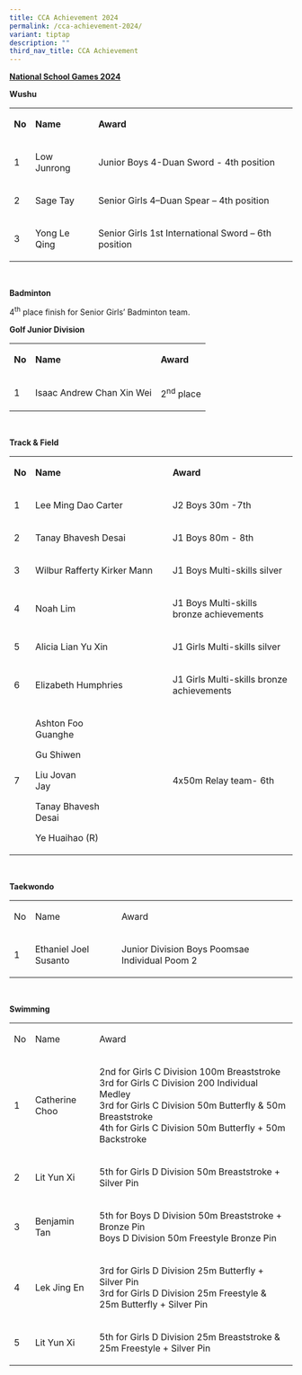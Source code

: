 ```yaml
---
title: CCA Achievement 2024
permalink: /cca-achievement-2024/
variant: tiptap
description: ""
third_nav_title: CCA Achievement
---
```

<p><strong><u>National School Games 2024</u></strong>
</p>
<p><strong>Wushu</strong>
</p>
<table style="minWidth: 75px">
<colgroup>
<col>
<col>
<col>
</colgroup>
<tbody>
<tr>
<td rowspan="1" colspan="1">
<p><strong>No</strong>
</p>
</td>
<td rowspan="1" colspan="1">
<p><strong>Name</strong>
</p>
</td>
<td rowspan="1" colspan="1">
<p><strong>Award</strong>
</p>
</td>
</tr>
<tr>
<td rowspan="1" colspan="1">
<p>1</p>
</td>
<td rowspan="1" colspan="1">
<p>Low Junrong</p>
</td>
<td rowspan="1" colspan="1">
<p>Junior Boys 4-Duan Sword - 4th position</p>
</td>
</tr>
<tr>
<td rowspan="1" colspan="1">
<p>2</p>
</td>
<td rowspan="1" colspan="1">
<p>Sage Tay</p>
</td>
<td rowspan="1" colspan="1">
<p>Senior Girls 4–Duan Spear – 4th position</p>
</td>
</tr>
<tr>
<td rowspan="1" colspan="1">
<p>3</p>
</td>
<td rowspan="1" colspan="1">
<p>Yong Le Qing</p>
</td>
<td rowspan="1" colspan="1">
<p>Senior Girls 1st International Sword – 6th position</p>
</td>
</tr>
</tbody>
</table>
<p>&nbsp;</p>
<p><strong>Badminton</strong>
</p>
<p>4<sup>th</sup> place finish for Senior Girls’ Badminton team.</p>
<p><strong>Golf Junior Division</strong>
</p>
<table style="minWidth: 75px">
<colgroup>
<col>
<col>
<col>
</colgroup>
<tbody>
<tr>
<td rowspan="1" colspan="1">
<p><strong>No</strong>
</p>
</td>
<td rowspan="1" colspan="1">
<p><strong>Name</strong>
</p>
</td>
<td rowspan="1" colspan="1">
<p><strong>Award</strong>
</p>
</td>
</tr>
<tr>
<td rowspan="1" colspan="1">
<p>1</p>
</td>
<td rowspan="1" colspan="1">
<p>Isaac Andrew Chan Xin Wei</p>
</td>
<td rowspan="1" colspan="1">
<p>2<sup>nd</sup> place</p>
</td>
</tr>
</tbody>
</table>
<p>&nbsp;</p>
<p><strong>Track &amp; Field</strong>
</p>
<table style="minWidth: 75px">
<colgroup>
<col>
<col>
<col>
</colgroup>
<tbody>
<tr>
<td rowspan="1" colspan="1">
<p><strong>No</strong>
</p>
</td>
<td rowspan="1" colspan="1">
<p><strong>Name</strong>
</p>
</td>
<td rowspan="1" colspan="1">
<p><strong>Award</strong>
</p>
</td>
</tr>
<tr>
<td rowspan="1" colspan="1">
<p>1</p>
</td>
<td rowspan="1" colspan="1">
<p>Lee Ming Dao Carter</p>
</td>
<td rowspan="1" colspan="1">
<p>J2 Boys 30m -7th</p>
</td>
</tr>
<tr>
<td rowspan="1" colspan="1">
<p>2</p>
</td>
<td rowspan="1" colspan="1">
<p>Tanay Bhavesh Desai</p>
</td>
<td rowspan="1" colspan="1">
<p>J1 Boys 80m - 8th</p>
</td>
</tr>
<tr>
<td rowspan="1" colspan="1">
<p>3</p>
</td>
<td rowspan="1" colspan="1">
<p>Wilbur Rafferty Kirker Mann</p>
</td>
<td rowspan="1" colspan="1">
<p>J1 Boys Multi-skills silver</p>
</td>
</tr>
<tr>
<td rowspan="1" colspan="1">
<p>4</p>
</td>
<td rowspan="1" colspan="1">
<p>Noah Lim</p>
</td>
<td rowspan="1" colspan="1">
<p>J1 Boys Multi-skills bronze achievements</p>
</td>
</tr>
<tr>
<td rowspan="1" colspan="1">
<p>5</p>
</td>
<td rowspan="1" colspan="1">
<p>Alicia Lian Yu Xin</p>
</td>
<td rowspan="1" colspan="1">
<p>J1 Girls Multi-skills silver</p>
</td>
</tr>
<tr>
<td rowspan="1" colspan="1">
<p>6</p>
</td>
<td rowspan="1" colspan="1">
<p>Elizabeth Humphries</p>
</td>
<td rowspan="1" colspan="1">
<p>J1 Girls Multi-skills bronze achievements</p>
</td>
</tr>
<tr>
<td rowspan="1" colspan="1">
<p>7</p>
</td>
<td rowspan="1" colspan="1">
<p>Ashton Foo Guanghe&nbsp;&nbsp;&nbsp;&nbsp;&nbsp;&nbsp;&nbsp;&nbsp;&nbsp;&nbsp;&nbsp;&nbsp;&nbsp;&nbsp;&nbsp;&nbsp;&nbsp;&nbsp;&nbsp;&nbsp;&nbsp;&nbsp;</p>
<p>Gu Shiwen&nbsp;&nbsp;&nbsp;&nbsp;&nbsp;&nbsp;&nbsp;&nbsp;&nbsp;&nbsp;&nbsp;&nbsp;&nbsp;&nbsp;&nbsp;&nbsp;&nbsp;&nbsp;&nbsp;&nbsp;&nbsp;&nbsp;&nbsp;&nbsp;&nbsp;&nbsp;&nbsp;&nbsp;&nbsp;&nbsp;&nbsp;&nbsp;&nbsp;&nbsp;</p>
<p>Liu Jovan Jay&nbsp;&nbsp;&nbsp;&nbsp;&nbsp;&nbsp;&nbsp;&nbsp;&nbsp;&nbsp;&nbsp;&nbsp;&nbsp;&nbsp;&nbsp;&nbsp;&nbsp;&nbsp;&nbsp;&nbsp;&nbsp;&nbsp;&nbsp;&nbsp;&nbsp;&nbsp;&nbsp;&nbsp;&nbsp;&nbsp;&nbsp;&nbsp;&nbsp;&nbsp;&nbsp;&nbsp;</p>
<p>Tanay Bhavesh Desai&nbsp;&nbsp;&nbsp;&nbsp;&nbsp;&nbsp;&nbsp;&nbsp;&nbsp;&nbsp;&nbsp;&nbsp;&nbsp;&nbsp;&nbsp;&nbsp;&nbsp;&nbsp;&nbsp;&nbsp;&nbsp;</p>
<p>Ye Huaihao (R)</p>
</td>
<td rowspan="1" colspan="1">
<p>4x50m Relay team- 6th</p>
</td>
</tr>
</tbody>
</table>
<p>&nbsp;</p>
<p><strong>Taekwondo</strong>
</p>
<table style="minWidth: 75px">
<colgroup>
<col>
<col>
<col>
</colgroup>
<tbody>
<tr>
<td rowspan="1" colspan="1">
<p>No</p>
</td>
<td rowspan="1" colspan="1">
<p>Name</p>
</td>
<td rowspan="1" colspan="1">
<p>Award</p>
</td>
</tr>
<tr>
<td rowspan="1" colspan="1">
<p>1</p>
</td>
<td rowspan="1" colspan="1">
<p>Ethaniel Joel Susanto</p>
</td>
<td rowspan="1" colspan="1">
<p>Junior Division Boys Poomsae Individual Poom 2</p>
</td>
</tr>
</tbody>
</table>
<p>&nbsp;</p>
<p><strong>Swimming</strong>
</p>
<table style="minWidth: 75px">
<colgroup>
<col>
<col>
<col>
</colgroup>
<tbody>
<tr>
<td rowspan="1" colspan="1">
<p>No</p>
</td>
<td rowspan="1" colspan="1">
<p>Name</p>
</td>
<td rowspan="1" colspan="1">
<p>Award</p>
</td>
</tr>
<tr>
<td rowspan="1" colspan="1">
<p>1</p>
</td>
<td rowspan="1" colspan="1">
<p>Catherine Choo</p>
</td>
<td rowspan="1" colspan="1">
<p>2nd for Girls C Division 100m Breaststroke
<br>3rd for Girls C Division 200 Individual Medley
<br>3rd for Girls C Division 50m Butterfly &amp; 50m Breaststroke
<br>4th for Girls C Division 50m Butterfly + 50m Backstroke</p>
</td>
</tr>
<tr>
<td rowspan="1" colspan="1">
<p>2</p>
</td>
<td rowspan="1" colspan="1">
<p>Lit Yun Xi</p>
</td>
<td rowspan="1" colspan="1">
<p>5th for Girls D Division 50m Breaststroke + Silver Pin</p>
</td>
</tr>
<tr>
<td rowspan="1" colspan="1">
<p>3</p>
</td>
<td rowspan="1" colspan="1">
<p>Benjamin Tan</p>
</td>
<td rowspan="1" colspan="1">
<p>5th for Boys D Division 50m Breaststroke + Bronze Pin
<br>Boys D Division 50m Freestyle Bronze Pin</p>
</td>
</tr>
<tr>
<td rowspan="1" colspan="1">
<p>4</p>
</td>
<td rowspan="1" colspan="1">
<p>Lek Jing En</p>
</td>
<td rowspan="1" colspan="1">
<p>3rd for Girls D Division 25m Butterfly + Silver Pin
<br>3rd for Girls D Division 25m Freestyle &amp; 25m Butterfly + Silver Pin</p>
</td>
</tr>
<tr>
<td rowspan="1" colspan="1">
<p>5</p>
</td>
<td rowspan="1" colspan="1">
<p>Lit Yun Xi</p>
</td>
<td rowspan="1" colspan="1">
<p>5th for Girls D Division 25m Breaststroke &amp;&nbsp; 25m Freestyle +
Silver Pin</p>
</td>
</tr>
</tbody>
</table>
<p>&nbsp;</p>